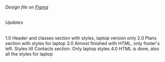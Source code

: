 ###### Design file on [Figma](https://www.figma.com/file/RR9UPVQsTujPGFwel52keE/CGDance?type=design&node-id=33%3A80&mode=design&t=5K51yx8b13j3GG0I-1)

###### Updates

1.0 Header and classes section with styles, laptop version only
2.0 Plans section with styles for laptop
3.0 Almost finished with HTML, only footer's left. Styles till Contacts section. Only laptop styles
4.0 HTML is done, also all the styles for laptop